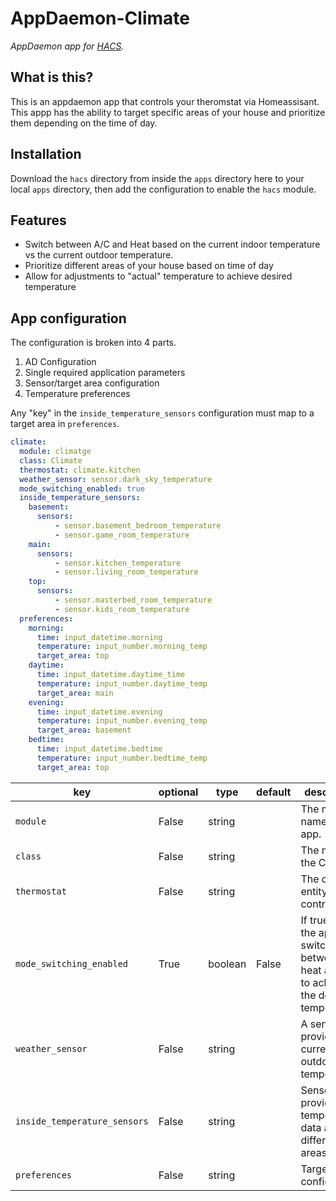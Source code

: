 # AppDaemon-Climate

_AppDaemon app for [HACS](https://github.com/custom-components/hacs)._

## What is this? 
This is an appdaemon app that controls your theromstat via Homeassisant. This appp has the ability to target specific areas of your house and prioritize them depending on the time of day.

## Installation

Download the `hacs` directory from inside the `apps` directory here to your local `apps` directory, then add the configuration to enable the `hacs` module.

## Features
* Switch between A/C and Heat based on the current indoor temperature vs the current outdoor temperature.
* Prioritize different areas of your house based on time of day 
* Allow for adjustments to "actual" temperature to achieve desired temperature

## App configuration

The configuration is broken into 4 parts. 

1. AD Configuration
1. Single required application parameters
1. Sensor/target area configuration
1. Temperature preferences

Any "key" in the `inside_temperature_sensors` configuration must map to a target area in `preferences`.


```yaml
climate:
  module: climatge
  class: Climate
  thermostat: climate.kitchen
  weather_sensor: sensor.dark_sky_temperature
  mode_switching_enabled: true
  inside_temperature_sensors:
    basement:
      sensors:
          - sensor.basement_bedroom_temperature
          - sensor.game_room_temperature
    main:
      sensors:
          - sensor.kitchen_temperature
          - sensor.living_room_temperature
    top:
      sensors:
          - sensor.masterbed_room_temperature
          - sensor.kids_room_temperature
  preferences:
    morning:
      time: input_datetime.morning
      temperature: input_number.morning_temp
      target_area: top
    daytime:
      time: input_datetime.daytime_time
      temperature: input_number.daytime_temp
      target_area: main
    evening:
      time: input_datetime.evening
      temperature: input_number.evening_temp
      target_area: basement
    bedtime:
      time: input_datetime.bedtime
      temperature: input_number.bedtime_temp
      target_area: top
```

| key | optional | type | default | description |
| --- | --- | --- | --- | --- |
| `module` | False | string | | The module name of the app. |
| `class` | False | string | | The name of the Class. |
| `thermostat` | False | string | | The climate entity to control. |
| `mode_switching_enabled` | True | boolean | False | If true, then the app will switch between heat and A/C to acheive the desired temperature  |
| `weather_sensor` | False | string | | A sensor that provides the current outdoor temperature. |
| `inside_temperature_sensors` | False | string | | Sensors that provide temperature data about different areas. |
| `preferences` | False | string | |  Target area configuration |

